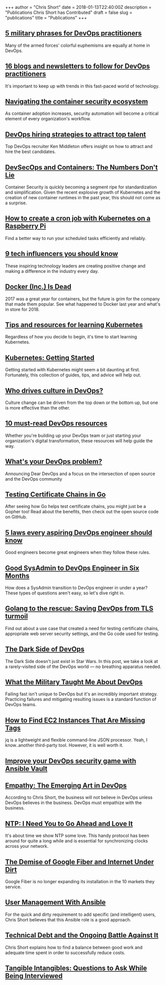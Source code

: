 +++
author = "Chris Short"
date = 2018-01-13T22:40:00Z
description = "Publications Chris Short has Contributed"
draft = false
slug = "publications"
title = "Publications"
+++

## [5 military phrases for DevOps practitioners](https://opensource.com/article/18/7/military-phrases-devops)

Many of the armed forces' colorful euphemisms are equally at home in DevOps.

## [16 blogs and newsletters to follow for DevOps practitioners](https://opensource.com/article/18/6/devops-blogs-newsletters-follow)

It's important to keep up with trends in this fast-paced world of technology.

## [Navigating the container security ecosystem](https://opensource.com/article/18/5/navigating-container-security-ecosystem)

As container adoption increases, security automation will become a critical element of every organization's workflow.

## [DevOps hiring strategies to attract top talent](https://opensource.com/article/18/5/devops-hiring-strategies-attract-top-talent)

Top DevOps recruiter Ken Middleton offers insight on how to attract and hire the best candidates.

## [DevSecOps and Containers: The Numbers Don't Lie](https://blog.sonatype.com/numbersdontlie)
Container Security is quickly becoming a segment ripe for standardization and simplification. Given the recent explosive growth of Kubernetes and the creation of new container runtimes in the past year, this should not come as a surprise.

## [How to create a cron job with Kubernetes on a Raspberry Pi](https://opensource.com/article/18/3/kubernetes-cron-job-tasks)

Find a better way to run your scheduled tasks efficiently and reliably.

## [9 tech influencers you should know](https://opensource.com/article/18/3/list-tech-influencers)

These inspiring technology leaders are creating positive change and making a difference in the industry every day.

## [Docker (Inc.) Is Dead](https://dzone.com/articles/docker-is-dead)

2017 was a great year for containers, but the future is grim for the company that made them popular. See what happened to Docker last year and what's in store for 2018.

## [Tips and resources for learning Kubernetes](https://opensource.com/article/17/12/resources-learning-kubernetes)

Regardless of how you decide to begin, it's time to start learning Kubernetes.

## [Kubernetes: Getting Started](https://dzone.com/articles/kubernetes-getting-started)

Getting started with Kubernetes might seem a bit daunting at first. Fortunately, this collection of guides, tips, and advice will help out.

## [Who drives culture in DevOps?](https://opensource.com/article/17/12/who-drives-culture-devops)

Culture change can be driven from the top down or the bottom up, but one is more effective than the other.

## [10 must-read DevOps resources](https://opensource.com/article/17/12/10-must-read-devops-books)

Whether you're building up your DevOps team or just starting your organization's digital transformation, these resources will help guide the way.

## [What's your DevOps problem?](https://opensource.com/article/17/10/dear-devops)

Announcing Dear DevOps and a focus on the intersection of open source and the DevOps community

## [Testing Certificate Chains in Go](https://dzone.com/articles/testing-certificate-chains-in-go)

After seeing how Go helps test certificate chains, you might just be a Gopher too! Read about the benefits, then check out the open source code on GitHub.

## [5 laws every aspiring DevOps engineer should know](https://opensource.com/open-organization/17/5/5-devops-laws)

Good engineers become great engineers when they follow these rules.

## [Good SysAdmin to DevOps Engineer in Six Months](https://dzone.com/articles/quotgood-sysadmin-to-devops-engineer-in-six-months)

How does a SysAdmin transition to DevOps engineer in under a year? These types of questions aren't easy, so let's dive right in.

## [Golang to the rescue: Saving DevOps from TLS turmoil](https://opensource.com/article/17/4/testing-certificate-chains-34-line-go-program)

Find out about a use case that created a need for testing certificate chains, appropriate web server security settings, and the Go code used for testing.

## [The Dark Side of DevOps](https://dzone.com/articles/the-dark-side-of-devops)

The Dark Side doesn't just exist in Star Wars. In this post, we take a look at a rarely-visited side of the DevOps world — no breathing apparatus needed.

## [What the Military Taught Me About DevOps](https://dzone.com/articles/what-the-military-taught-me-about-devops)

Failing fast isn't unique to DevOps but it's an incredibly important strategy. Practicing failures and mitigating resulting issues is a standard function of DevOps teams.

## [How to Find EC2 Instances That Are Missing Tags](https://dzone.com/articles/find-ec2-instances-that-are-missing-tags)

jq is a lightweight and flexible command-line JSON processor. Yeah, I know..another third-party tool. However, it is well worth it.

## [Improve your DevOps security game with Ansible Vault](https://opensource.com/article/16/12/devops-security-ansible-vault)

## [Empathy: The Emerging Art in DevOps](https://dzone.com/articles/empathy-the-emerging-art-in-devops-1)

According to Chris Short, the business will not believe in DevOps unless DevOps believes in the business. DevOps must empathize with the business.

## [NTP: I Need You to Go Ahead and Love It](https://dzone.com/articles/ntp-i-need-you-to-go-ahead-and-love-it)

It's about time we show NTP some love. This handy protocol has been around for quite a long while and is essential for synchronizing clocks across your network.

## [The Demise of Google Fiber and Internet Under Dirt](https://dzone.com/articles/the-demise-of-google-fiber-and-internet-under-dirt)

Google Fiber is no longer expanding its installation in the 10 markets they service.

## [User Management With Ansible](https://dzone.com/articles/user-management-with-ansible)

For the quick and dirty requirement to add specific (and intelligent) users, Chris Short believes that this Ansible role is a good approach.

## [Technical Debt and the Ongoing Battle Against It](https://dzone.com/articles/technical-debt-and-the-ongoing-battle-against-it)

Chris Short explains how to find a balance between good work and adequate time spent in order to successfully reduce costs.

## [Tangible Intangibles: Questions to Ask While Being Interviewed](https://medium.com/@chrisshort/tangible-intangibles-questions-to-ask-while-being-interviewed-c13887bb9854)